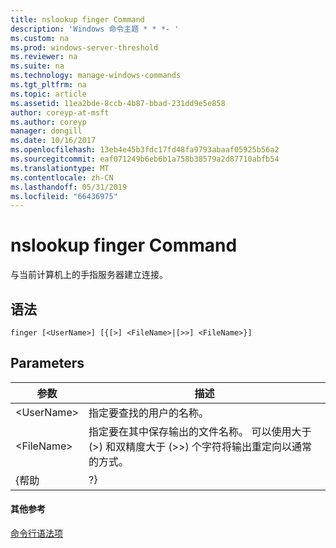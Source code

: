 ```yaml
---
title: nslookup finger Command
description: 'Windows 命令主题 * * *- '
ms.custom: na
ms.prod: windows-server-threshold
ms.reviewer: na
ms.suite: na
ms.technology: manage-windows-commands
ms.tgt_pltfrm: na
ms.topic: article
ms.assetid: 11ea2bde-8ccb-4b87-bbad-231dd9e5e858
author: coreyp-at-msft
ms.author: coreyp
manager: dongill
ms.date: 10/16/2017
ms.openlocfilehash: 13eb4e45b3fdc17fd48fa9793abaaf05925b56a2
ms.sourcegitcommit: eaf071249b6eb6b1a758b38579a2d87710abfb54
ms.translationtype: MT
ms.contentlocale: zh-CN
ms.lasthandoff: 05/31/2019
ms.locfileid: "66436975"
---
```

# <a name="nslookup-finger-command"></a>nslookup finger Command



与当前计算机上的手指服务器建立连接。

## <a name="syntax"></a>语法

```
finger [<UserName>] [{[>] <FileName>|[>>] <FileName>}]
```

## <a name="parameters"></a>Parameters

|  参数  |                                                                               描述                                                                               |
|-------------|-------------------------------------------------------------------------------------------------------------------------------------------------------------------------|
| \<UserName> |                                                               指定要查找的用户的名称。                                                                |
| \<FileName> | 指定要在其中保存输出的文件名称。 可以使用大于 (>) 和双精度大于 (>>) 个字符将输出重定向以通常的方式。 |
|    {帮助    |                                                                                   ?}                                                                                    |

#### <a name="additional-references"></a>其他参考

[命令行语法项](command-line-syntax-key.md)